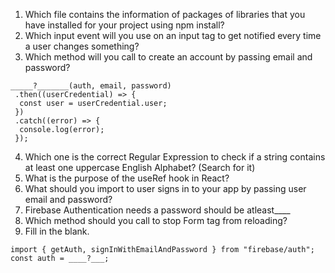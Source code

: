 1. Which file contains the information of packages of libraries that you have installed for your project using npm install?
2. Which input event will you use on an input tag to get notified every time a user changes something?
3. Which method will you call to create an account by passing email and password?
```
_____?_______(auth, email, password)
 .then((userCredential) => {
  const user = userCredential.user;
 })
 .catch((error) => {
  console.log(error);
 });
```
4. Which one is the correct Regular Expression to check if a string contains at least one uppercase English Alphabet? (Search for it)
5. What is the purpose of the useRef hook in React?
6. What should you import to user signs in to your app by passing user email and password?
7. Firebase Authentication needs a password should be atleast____
8. Which method should you call to stop Form tag from reloading?
9. Fill in the blank.
```
import { getAuth, signInWithEmailAndPassword } from "firebase/auth";
const auth = ____?___;
```
